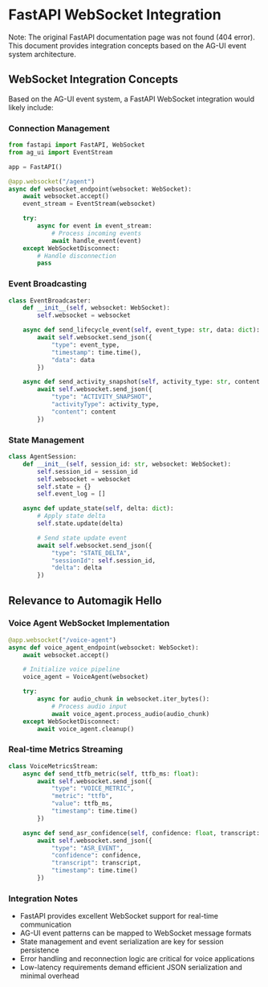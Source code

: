 # FastAPI WebSocket Integration

Note: The original FastAPI documentation page was not found (404 error). This document provides integration concepts based on the AG-UI event system architecture.

## WebSocket Integration Concepts

Based on the AG-UI event system, a FastAPI WebSocket integration would likely include:

### Connection Management
```python
from fastapi import FastAPI, WebSocket
from ag_ui import EventStream

app = FastAPI()

@app.websocket("/agent")
async def websocket_endpoint(websocket: WebSocket):
    await websocket.accept()
    event_stream = EventStream(websocket)

    try:
        async for event in event_stream:
            # Process incoming events
            await handle_event(event)
    except WebSocketDisconnect:
        # Handle disconnection
        pass
```

### Event Broadcasting
```python
class EventBroadcaster:
    def __init__(self, websocket: WebSocket):
        self.websocket = websocket

    async def send_lifecycle_event(self, event_type: str, data: dict):
        await self.websocket.send_json({
            "type": event_type,
            "timestamp": time.time(),
            "data": data
        })

    async def send_activity_snapshot(self, activity_type: str, content: dict):
        await self.websocket.send_json({
            "type": "ACTIVITY_SNAPSHOT",
            "activityType": activity_type,
            "content": content
        })
```

### State Management
```python
class AgentSession:
    def __init__(self, session_id: str, websocket: WebSocket):
        self.session_id = session_id
        self.websocket = websocket
        self.state = {}
        self.event_log = []

    async def update_state(self, delta: dict):
        # Apply state delta
        self.state.update(delta)

        # Send state update event
        await self.websocket.send_json({
            "type": "STATE_DELTA",
            "sessionId": self.session_id,
            "delta": delta
        })
```

## Relevance to Automagik Hello

### Voice Agent WebSocket Implementation
```python
@app.websocket("/voice-agent")
async def voice_agent_endpoint(websocket: WebSocket):
    await websocket.accept()

    # Initialize voice pipeline
    voice_agent = VoiceAgent(websocket)

    try:
        async for audio_chunk in websocket.iter_bytes():
            # Process audio input
            await voice_agent.process_audio(audio_chunk)
    except WebSocketDisconnect:
        await voice_agent.cleanup()
```

### Real-time Metrics Streaming
```python
class VoiceMetricsStream:
    async def send_ttfb_metric(self, ttfb_ms: float):
        await self.websocket.send_json({
            "type": "VOICE_METRIC",
            "metric": "ttfb",
            "value": ttfb_ms,
            "timestamp": time.time()
        })

    async def send_asr_confidence(self, confidence: float, transcript: str):
        await self.websocket.send_json({
            "type": "ASR_EVENT",
            "confidence": confidence,
            "transcript": transcript,
            "timestamp": time.time()
        })
```

### Integration Notes
- FastAPI provides excellent WebSocket support for real-time communication
- AG-UI event patterns can be mapped to WebSocket message formats
- State management and event serialization are key for session persistence
- Error handling and reconnection logic are critical for voice applications
- Low-latency requirements demand efficient JSON serialization and minimal overhead